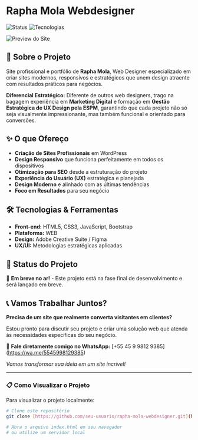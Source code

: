 # Rapha Mola Webdesigner

![Status](https://img.shields.io/badge/Status-Em_Breve_Lançamento-blue)
![Tecnologias](https://img.shields.io/badge/Tecnologias-HTML%2FCSS%2FJavaScript%2FBootstrap-orange)

![Preview do Site](https://drive.google.com/file/d/1lv_Ws2CbHvJEqmEq4xX2EzmMBioLYR9A/view?usp=sharing)

## 🎯 Sobre o Projeto

Site profissional e portfólio de **Rapha Mola**, Web Designer especializado em criar sites modernos, responsivos e estratégicos que unem design atraente com resultados práticos para negócios.

**Diferencial Estratégico:** Diferente de outros web designers, trago na bagagem experiência em **Marketing Digital** e formação em **Gestão Estratégica de UX Design pela ESPM**, garantindo que cada projeto não só seja visualmente impressionante, mas também funcional e orientado para conversões.

## ✨ O que Ofereço

- **Criação de Sites Profissionais** em WordPress
- **Design Responsivo** que funciona perfeitamente em todos os dispositivos
- **Otimização para SEO** desde a estruturação do projeto
- **Experiência do Usuário (UX)** estratégica e planejada
- **Design Moderno** e alinhado com as últimas tendências
- **Foco em Resultados** para seu negócio

## 🛠️ Tecnologias & Ferramentas

- **Front-end:** HTML5, CSS3, JavaScript, Bootstrap
- **Plataforma:** WEB
- **Design:** Adobe Creative Suite / Figma
- **UX/UI:** Metodologias estratégicas aplicadas

## 🚀 Status do Projeto

📍 **Em breve no ar!** - Este projeto está na fase final de desenvolvimento e será lançado em breve.

## 📞 Vamos Trabalhar Juntos?

**Precisa de um site que realmente converta visitantes em clientes?**

Estou pronto para discutir seu projeto e criar uma solução web que atenda às necessidades específicas do seu negócio.

💬 **Fale diretamente comigo no WhatsApp:** [+55 45 9 9812 9385] (https://wa.me/5545998129385)

*Vamos transformar sua ideia em um site incrível!*

---

### 📋 Como Visualizar o Projeto

Para visualizar o projeto localmente:

```bash
# Clone este repositório
git clone [https://github.com/seu-usuario/rapha-mola-webdesigner.git](https://github.com/Raphasq10/rapha-mola-webdesigner/)

# Abra o arquivo index.html em seu navegador
# ou utilize um servidor local
